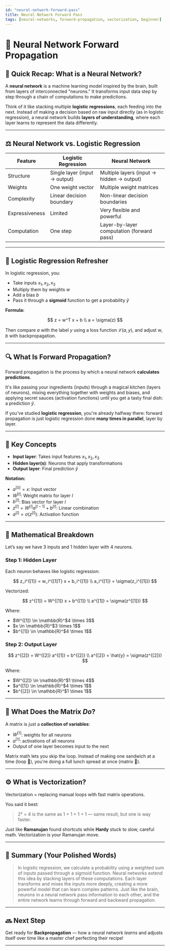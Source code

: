```yaml
---
id: "neural-network-forward-pass"
title: Neural Network Forward Pass
tags: [neural-networks, forward-propagation, vectorization, beginner]
---
```

# 🧠 Neural Network Forward Propagation

## 🔁 Quick Recap: What is a Neural Network?

A **neural network** is a machine learning model inspired by the brain, built from layers of interconnected "neurons." It transforms input data step by step through a chain of computations to make predictions.

Think of it like stacking multiple **logistic regressions**, each feeding into the next. Instead of making a decision based on raw input directly (as in logistic regression), a neural network builds **layers of understanding**, where each layer learns to represent the data differently.

---

## ⚖️ Neural Network vs. Logistic Regression

| Feature               | Logistic Regression                  | Neural Network                                |
|-----------------------|--------------------------------------|------------------------------------------------|
| Structure             | Single layer (input → output)       | Multiple layers (input → hidden → output)     |
| Weights               | One weight vector                   | Multiple weight matrices                      |
| Complexity            | Linear decision boundary            | Non-linear decision boundaries                |
| Expressiveness        | Limited                             | Very flexible and powerful                    |
| Computation           | One step                            | Layer-by-layer computation (forward pass)     |

---

## 🧠 Logistic Regression Refresher

In logistic regression, you:

- Take inputs $x_1, x_2, x_3$
- Multiply them by weights $w$
- Add a bias $b$
- Pass it through a **sigmoid** function to get a probability $\hat{y}$

**Formula:**

$$
z = w^T x + b \\
a = \sigma(z)
$$

Then compare $a$ with the label $y$ using a loss function $\mathcal{L}(a, y)$, and adjust $w, b$ with backpropagation.

---

## 🔍 What Is Forward Propagation?

Forward propagation is the process by which a neural network **calculates predictions**.

It's like passing your ingredients (inputs) through a magical kitchen (layers of neurons), mixing everything together with weights and biases, and applying secret sauces (activation functions) until you get a tasty final dish: a prediction $\hat{y}$.

If you've studied **logistic regression**, you're already halfway there: forward propagation is just logistic regression done **many times in parallel**, layer by layer.

---

## 🤖 Key Concepts

- **Input layer**: Takes input features $x_1, x_2, x_3$
- **Hidden layer(s)**: Neurons that apply transformations
- **Output layer**: Final prediction $\hat{y}$

**Notation:**

- $a^{[0]} = x$: Input vector  
- $W^{[l]}$: Weight matrix for layer $l$  
- $b^{[l]}$: Bias vector for layer $l$  
- $z^{[l]} = W^{[l]} a^{[l-1]} + b^{[l]}$: Linear combination  
- $a^{[l]} = \sigma(z^{[l]})$: Activation function

---

## 🧠 Mathematical Breakdown

Let’s say we have 3 inputs and 1 hidden layer with 4 neurons.

### Step 1: Hidden Layer

Each neuron behaves like logistic regression:

$$
z_i^{[1]} = w_i^{[1]T} x + b_i^{[1]} \\
a_i^{[1]} = \sigma(z_i^{[1]})
$$

Vectorized:

$$
z^{[1]} = W^{[1]} x + b^{[1]} \\
a^{[1]} = \sigma(z^{[1]})
$$

Where:

- $W^{[1]} \in \mathbb{R}^$4 \times 3$$  
- $x \in \mathbb{R}^$3 \times 1$$  
- $b^{[1]} \in \mathbb{R}^$4 \times 1$$

### Step 2: Output Layer

$$
z^{[2]} = W^{[2]} a^{[1]} + b^{[2]} \\
a^{[2]} = \hat{y} = \sigma(z^{[2]})
$$

Where:

- $W^{[2]} \in \mathbb{R}^$1 \times 4$$  
- $a^{[1]} \in \mathbb{R}^$4 \times 1$$  
- $b^{[2]} \in \mathbb{R}^$1 \times 1$$

---

## 🧮 What Does the Matrix *Do*?

A matrix is just a **collection of variables**:

- $W^{[1]}$: weights for all neurons
- $a^{[1]}$: activations of all neurons
- Output of one layer becomes input to the next

Matrix math lets you skip the loop. Instead of making one sandwich at a time (loop 🥪), you're doing a full lunch spread at once (matrix 🍱).

---

## ⚙️ What is Vectorization?

Vectorization = replacing manual loops with fast matrix operations.

You said it best:

> 2² = 4 is the same as 1 + 1 + 1 + 1 — same result, but one is way faster.

Just like **Ramanujan** found shortcuts while **Hardy** stuck to slow, careful math. Vectorization is your Ramanujan move.

---

## 🧠 Summary (Your Polished Words)

> In logistic regression, we calculate a probability using a weighted sum of inputs passed through a sigmoid function. Neural networks extend this idea by stacking layers of these computations. Each layer transforms and mixes the inputs more deeply, creating a more powerful model that can learn complex patterns. Just like the brain, neurons in a neural network pass information to each other, and the entire network learns through forward and backward propagation.

---

## 🔜 Next Step

Get ready for **Backpropagation** — how a neural network *learns* and adjusts itself over time like a master chef perfecting their recipe!

---
